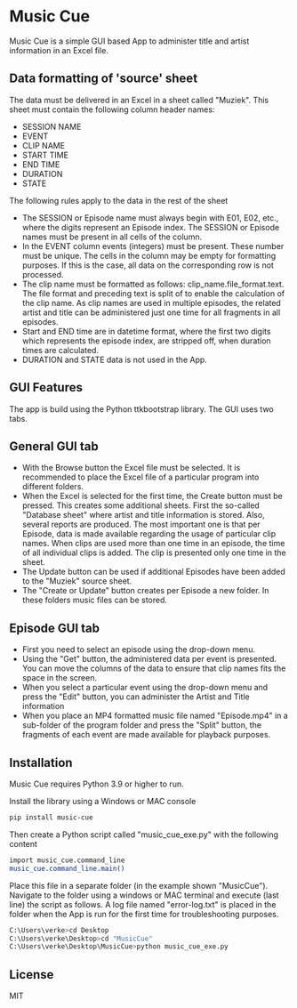 # Music Cue

Music Cue is a simple GUI based App to administer title and artist information in an Excel file.

## Data formatting of 'source' sheet

The data must be delivered in an Excel in a sheet called "Muziek". This sheet must contain
the following column header names:
- SESSION NAME
- EVENT
- CLIP NAME
- START TIME
- END TIME 
- DURATION
- STATE

The following rules apply to the data in the rest of the sheet
- The SESSION or Episode name must always begin with E01, E02, etc., where the digits represent an Episode index. The SESSION or Episode names must be present in all cells of the column.
- In the EVENT column events (integers) must be present. These number must be unique. The cells in the column may be empty for formatting purposes. If this is the case, all data on the corresponding row is not processed.
- The clip name must be formatted as follows: clip_name.file_format.text. The file format and preceding text is split of to enable the calculation of the clip name. As clip names are used in multiple episodes, the related artist and title can be administered just one time for all fragments in all episodes.
- Start and END time are in datetime format, where the first two digits which represents the episode index, are stripped off, when duration times are calculated.
- DURATION and STATE data is not used in the App.

## GUI Features

The app is build using the Python ttkbootstrap library. The GUI uses two tabs.

## General GUI tab

- With the Browse button the Excel file must be selected. It is recommended to place the Excel file of a particular program into different folders.
- When the Excel is selected for the first time, the Create button must be pressed. This creates some additional sheets. First the so-called "Database sheet" where artist and title information is stored. Also, several reports are produced. The most important one is that per Episode, data is made available regarding the usage of particular clip names. When clips are used more than one time in an episode, the time of all individual clips is added. The clip is presented only one time in the sheet.
- The Update button can be used if additional Episodes have been added to the "Muziek" source sheet.
- The "Create or Update" button creates per Episode a new folder. In these folders music files can be stored.

## Episode GUI tab

- First you need to select an episode using the drop-down menu.
- Using the "Get" button, the administered data per event is presented. You can move the columns of the data to ensure that clip names fits the space in the screen.
- When you select a particular event using the drop-down menu and press the "Edit" button, you can administer the Artist and Title information
- When you place an MP4 formatted music file named "Episode.mp4" in a sub-folder of the program folder and press the "Split" button, the fragments of each event are made available for playback purposes.

## Installation

Music Cue requires Python 3.9 or higher to run.

Install the library using a Windows or MAC console

```sh
pip install music-cue
```

Then create a Python script called "music_cue_exe.py" with the following content

```sh
import music_cue.command_line
music_cue.command_line.main()
```

Place this file in a separate folder (in the example shown "MusicCue"). Navigate to the folder using a windows or MAC terminal and execute (last line) the script as follows. A log file named "error-log.txt" is placed in the folder when the App is run for the first time for troubleshooting purposes.

```sh
C:\Users\verke>cd Desktop
C:\Users\verke\Desktop>cd "MusicCue"
C:\Users\verke\Desktop\MusicCue>python music_cue_exe.py
```

## License

MIT
